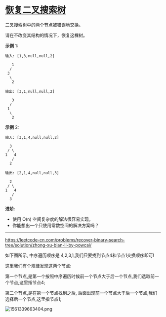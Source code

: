 # [恢复二叉搜索树](https://leetcode-cn.com/problems/recover-binary-search-tree/)

二叉搜索树中的两个节点被错误地交换。

请在不改变其结构的情况下，恢复这棵树。

**示例** 1:

```
输入: [1,3,null,null,2]

   1
  /
 3
  \
   2

输出: [3,1,null,null,2]

   3
  /
 1
  \
   2
```

**示例** 2:

```
输入: [3,1,4,null,null,2]

  3
 / \
1   4
   /
  2

输出: [2,1,4,null,null,3]

  2
 / \
1   4
   /
  3
```


**进阶**:

* 使用 O(n) 空间复杂度的解法很容易实现。
* 你能想出一个只使用常数空间的解决方案吗？

---

 https://leetcode-cn.com/problems/recover-binary-search-tree/solution/zhong-xu-bian-li-by-powcai/ 

如下图所示, 中序遍历顺序是 4,2,3,1,我们只要找到节点4和节点1交换顺序即可!

这里我们有个规律发现这两个节点:

第一个节点,是第一个按照中序遍历时候前一个节点大于后一个节点,我们选取前一个节点,这里指节点4;

第二个节点,是在第一个节点找到之后, 后面出现前一个节点大于后一个节点,我们选择后一个节点,这里指节点1;



![1561339663404.png](https://pic.leetcode-cn.com/b4ee2fcef6391b0756e5d0e84540b448b9ac122a0efabc9ff505e4fdcdd3bc3c-1561339663404.png)